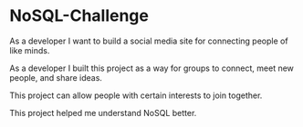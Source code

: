 # NoSQL-Challenge

As a developer I want to build a social media site for connecting people of like minds.

As a developer I built this project as a way for groups to connect, meet new people, and share ideas.

This project can allow people with certain interests to join together.

This project helped me understand NoSQL better.